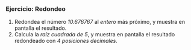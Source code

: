 ### Ejercicio: Redondeo
1. Redondea el número *10.676767* al *entero* más próximo, y muestra en pantalla el resultado.
2. Calcula la *raíz cuadrada de 5*, y muestra en pantalla el resultado redondeado con *4 posiciones decimales.*